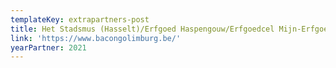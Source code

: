 ```yaml
---
templateKey: extrapartners-post
title: Het Stadsmus (Hasselt)/Erfgoed Haspengouw/Erfgoedcel Mijn-Erfgoed
link: 'https://www.bacongolimburg.be/'
yearPartner: 2021
---
```


